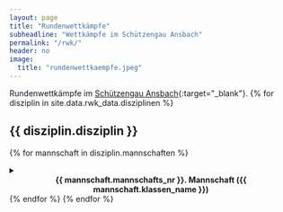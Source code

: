 ```yaml
---
layout: page
title: "Rundenwettkämpfe"
subheadline: "Wettkämpfe im Schützengau Ansbach"
permalink: "/rwk/"
header: no
image:
  title: "rundenwettkaempfe.jpeg"
---
```

<style>
.durchgang_win {
    border-left: 5px solid darkgreen;
}
.durchgang_tie {
    border-left: 5px solid blue;
}
.durchgang_def {
    border-left: 5px solid firebrick;
}
</style>

Rundenwettkämpfe im [Schützengau Ansbach](https://gau-ansbach.de/){:target="_blank"}.
{% for disziplin in site.data.rwk_data.disziplinen %}

## {{ disziplin.disziplin }}
{% for mannschaft in disziplin.mannschaften %}

<details>
  <summary><b><center>{{ mannschaft.mannschafts_nr }}. Mannschaft ({{ mannschaft.klassen_name }})</center></b></summary>
  Schützen:
  <ul>
  {% for schuetze in mannschaft.schuetzen %}
  <li>{% if schuetze.max != 0 %}<a onclick="alert('Ergebnisse von {{ schuetze.vorname }} {{ schuetze.nachname }}:\nMaximum: {{ schuetze.max }}\nMinimum: {{ schuetze.min }}{% assign anzahl = schuetze.anzahl_stamm | plus: schuetze.anzahl_ersatz %}{% if schuetze.anzahl_stamm != 0 and schuetze.anzahl_ersatz != 0 %}\nDurchschnitt: {{ schuetze.avg }} ({{ anzahl }}){% endif %}{% if schuetze.anzahl_stamm != 0 %}\nDurchschnitt (Stamm): {{ schuetze.avg_stamm }} ({{ schuetze.anzahl_stamm }}){% endif %}{% if schuetze.anzahl_ersatz != 0 %}\nDurchschnitt (Ersatz): {{ schuetze.avg_ersatz }} ({{ schuetze.anzahl_ersatz }}){% endif %}')">{% endif %}{{ schuetze.vorname }} {{ schuetze.nachname }}{% if schuetze.max != 0 %}</a>{% endif %}</li>
  {% endfor %}
  </ul>
  {% assign info = mannschaft.info %}
  <table>
  <tr><th>Tabelle {{ mannschaft.gruppe }} {{ mannschaft.gruppen_nr }}</th></tr>
  <tr><th>Platz</th><th>Mannschaft</th><th>Ringe</th><th>Punkte</th></tr>
  {% for m in info.tabelle %}{% capture bs %}{% if mannschaft.vereinsnummer == m.vereinsnummer and mannschaft.mannschafts_nr == m.mannschafts_nr %}<b>{% else %}{% endif %}{% endcapture %}{% capture be %}{% if mannschaft.vereinsnummer == m.vereinsnummer and mannschaft.mannschafts_nr == m.mannschafts_nr %}</b>{% else %}{% endif %}{% endcapture %}<tr><td>{{ bs }}{{ m.platzierung }}{{ be }}</td><td>{{ bs }}{{ m.name }} {{ m.mannschafts_nr }}{{ be }}</td><td>{{ bs }}{{ m.ringe }} (&#8960; {% assign g = m.anzahl_geschossen | times: 1.0 %}{{ m.ringe | divided_by: g | round }}){{ be }}</td><td>{{ bs }}{{ m.punkte_gewonnen }}:{{ m.punkte_verloren }}{{ be }}</td></tr>{% endfor %}
  </table>

  <table>
  <tr><th>Durchgänge</th></tr>
  <tr><th>Runde</th><th>Datum</th><th>Heimmannschaft</th><th>Gastmannschaft</th><th>Ergebnis</th><th>Punkte</th></tr>
  {% for durchgang in info.durchgaenge %}
  <tr{% if durchgang.sieg %} class="durchgang_{% if durchgang.sieg == 1 %}win{% elsif durchgang.sieg == 0%}tie{% else %}def{% endif %}"{% endif %}><td>{{ durchgang.wettkampftag }}. {{ durchgang.runde }}</td><td>{{ durchgang.datum_iso | date: "%d.%m.%Y %H:%M" }}</td><td>{{ durchgang.heim_name }} {{ durchgang.heim_mannschafts_nr }}</td><td>{{ durchgang.gast_name }} {{ durchgang.gast_mannschafts_nr }}</td><td>{% if durchgang.heim_ringe and durchgang.gast_ringe %}{{ durchgang.heim_ringe }} : {{ durchgang.gast_ringe }}{% endif %}</td><td>{{ durchgang.punkte }}</td></tr>
  {% endfor %}
  </table>
</details>
{% endfor %}
{% endfor %}
